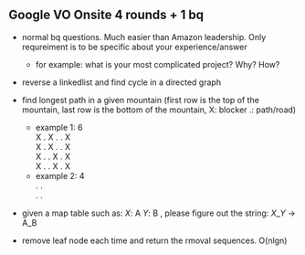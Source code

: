 ## Google VO Onsite 4 rounds + 1 bq
- normal bq questions. Much easier than Amazon leadership. Only requreiment is to be specific about your experience/answer
  - for example: what is your most complicated project? Why? How?
- reverse a linkedlist and find cycle in a directed graph
- find longest path in a given mountain (first row is the top of the mountain, last row is the bottom of the mountain, X: blocker .: path/road)
  - example 1: 6 \
  X . X . . X \
  X . X . . X \
  X . . X . X \
  X . . X . X 
  - example 2:  4 \
  . . \
  . . 
  
- given a map table such as:  $X$: A  $Y$: B , please figure out the string: $X$_$Y$ -> A_B
- remove leaf node each time and return the rmoval sequences. O(nlgn) 
